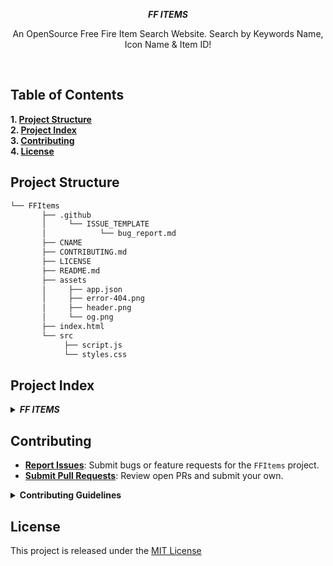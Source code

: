 <p align="center">
    <em><b>FF ITEMS</b></em>
</p>
<p align="center">An OpenSource Free Fire Item Search Website. Search by Keywords Name, Icon Name & Item ID!</p>
<br>

## Table of Contents
<b>1. [Project Structure](#project-structure)<br>
2. [Project Index](#project-index)<br>
3. [Contributing](#contributing)<br>
4. [License](#license)
</b>

## Project Structure

```sh
└── FFItems
       ├── .github
       │     └── ISSUE_TEMPLATE
       │            └── bug_report.md
       ├── CNAME
       ├── CONTRIBUTING.md
       ├── LICENSE
       ├── README.md
       ├── assets
       │     ├── app.json
       │     ├── error-404.png
       │     ├── header.png
       │     └── og.png
       ├── index.html
       └── src
            ├── script.js
            └── styles.css
```

## Project Index
<details>
  <summary><i><b>FF ITEMS</i></b></summary>
  <details>
    <summary>main</summary>
    <blockquote>
      <table>
        <tr><td><b><a href="https://github.com/starexxx/FFItems/blob/main/README.md">README.md</a></b></td></tr>
        <tr><td><b><a href="https://github.com/starexxx/FFItems/blob/main/LICENSE">LICENSE</a></b></td></tr>
        <tr><td><b><a href="https://github.com/starexxx/FFItems/blob/main/CNAME">CNAME</a></b></td></tr>
        <tr><td><b><a href="https://github.com/starexxx/FFItems/tree/main/assets/">assets/</a></b></td></tr>
        <tr><td><b><a href="https://github.com/starexxx/FFItems/tree/main/.github/">.github/</a></b></td></tr>
        <tr><td><b><a href="https://github.com/starexxx/FFItems/tree/main/src/">src/</a></b></td></tr>
        <tr><td><b><a href="https://github.com/starexxx/FFItems/blob/main/index.html">index.html</a></b></td></tr>
      </table>
    </blockquote>
    <details>
      <summary>assets</summary>
      <blockquote>
        <table>
          <tr><td><b><a href="https://github.com/starexxx/FFItems/blob/main/assets/error-404.png">error-404.png</a></b></td></tr>
          <tr><td><b><a href="https://github.com/starexxx/FFItems/blob/main/assets/og.png">og.png</a></b></td></tr>
          <tr><td><b><a href="https://github.com/starexxx/FFItems/blob/main/assets/app.json">app.json</a></b></td></tr>
          <tr><td><b><a href="https://github.com/starexxx/FFItems/blob/main/assets/header.png">header.png</a></b></td></tr>
        </table>
      </blockquote>
    </details>
    <details>
      <summary>src</summary>
      <blockquote>
        <table>
          <tr><td><b><a href="https://github.com/starexxx/FFItems/blob/main/src/styles.css">styles.css</a></b></td></tr>
          <tr><td><b><a href="https://github.com/starexxx/FFItems/blob/main/src/script.js">script.js</a></b></td></tr>
        </table>
      </blockquote>
    </details>
    <details>
      <summary>.github</summary>
      <blockquote>
        <table>
          <tr><td><b><a href="https://github.com/starexxx/FFItems/tree/main/.github/ISSUE_TEMPLATE/">ISSUE_TEMPLATE/</a></b></td></tr>
          <tr><td><b><a href="https://github.com/starexxx/FFItems/blob/main/.github/ISSUE_TEMPLATE/bug_report.md">bug_report.md</a></b></td></tr>
        </table>
      </blockquote>
    </details>
  </details>
</details>

## Contributing
- **[Report Issues](https://github.com/starexxx/FFItems/issues)**: Submit bugs or feature requests for the `FFItems` project.
- **[Submit Pull Requests](https://github.com/starexxx/FFItems/blob/main/CONTRIBUTING.md)**: Review open PRs and submit your own.

<details closed>
<summary><b>Contributing Guidelines</b></summary>

1. **Fork the Repository**: Start by forking the project repository to your GitHub account.
2. **Clone Locally**: Clone the forked repository to your local machine using a git client.
   ```sh
   git clone https://github.com/starexxx/FFItems
   ```
3. **Create a New Branch**: Always work on a new branch, giving it a descriptive name.
   ```sh
   git checkout -b new-feature-x
   ```
4. **Make Your Changes**: Develop and test your changes locally.
5. **Commit Your Changes**: Commit with a clear message describing your updates.
   ```sh
   git commit -m 'Implemented new feature x.'
   ```
6. **Push to GitHub**: Push the changes to your forked repository.
   ```sh
   git push origin new-feature-x
   ```
7. **Submit a Pull Request**: Create a PR against the original project repository. Clearly describe the changes and their motivations.
8. **Review**: Once your PR is reviewed and approved, it will be merged into the main branch. Congratulations on your contribution!
</details>

## License

This project is released under the [MIT License](LICENSE)

